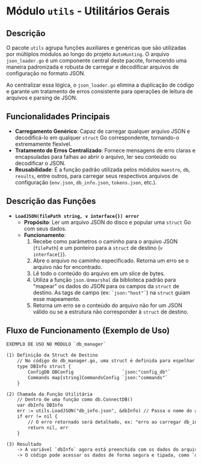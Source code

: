 # Módulo `utils` - Utilitários Gerais

## Descrição

O pacote `utils` agrupa funções auxiliares e genéricas que são utilizadas por múltiplos módulos ao longo do projeto `AutoHunting`. O arquivo `json_loader.go` é um componente central deste pacote, fornecendo uma maneira padronizada e robusta de carregar e decodificar arquivos de configuração no formato JSON.

Ao centralizar essa lógica, o `json_loader.go` elimina a duplicação de código e garante um tratamento de erros consistente para operações de leitura de arquivos e parsing de JSON.

## Funcionalidades Principais

- **Carregamento Genérico**: Capaz de carregar qualquer arquivo JSON e decodificá-lo em qualquer `struct` Go correspondente, tornando-o extremamente flexível.
- **Tratamento de Erros Centralizado**: Fornece mensagens de erro claras e encapsuladas para falhas ao abrir o arquivo, ler seu conteúdo ou decodificar o JSON.
- **Reusabilidade**: É a função padrão utilizada pelos módulos `maestro`, `db`, `results`, entre outros, para carregar seus respectivos arquivos de configuração (`env.json`, `db_info.json`, `tokens.json`, etc.).

## Descrição das Funções

- **`LoadJSON(filePath string, v interface{}) error`**
  - **Propósito**: Ler um arquivo JSON do disco e popular uma `struct` Go com seus dados.
  - **Funcionamento**:
    1.  Recebe como parâmetros o caminho para o arquivo JSON (`filePath`) e um ponteiro para a `struct` de destino (`v interface{}`).
    2.  Abre o arquivo no caminho especificado. Retorna um erro se o arquivo não for encontrado.
    3.  Lê todo o conteúdo do arquivo em um slice de bytes.
    4.  Utiliza a função `json.Unmarshal` da biblioteca padrão para "mapear" os dados do JSON para os campos da `struct` de destino. As tags de campo (ex: `` `json:"host"` ``) na `struct` guiam esse mapeamento.
    5.  Retorna um erro se o conteúdo do arquivo não for um JSON válido ou se a estrutura não corresponder à `struct` de destino.

## Fluxo de Funcionamento (Exemplo de Uso)

```txt
EXEMPLO DE USO NO MÓDULO `db_manager`

(1) Definição da Struct de Destino
    // No código do db_manager.go, uma struct é definida para espelhar a estrutura do db_info.json
    type DBInfo struct {
        ConfigDB DBConfig                  `json:"config_db"`
        Commands map[string]CommandsConfig `json:"commands"`
    }

(2) Chamada da Função Utilitária
    // Dentro de uma função como db.ConnectDB()
    var dbInfo DBInfo
    err := utils.LoadJSON("db_info.json", &dbInfo) // Passa o nome do arquivo e um ponteiro para a struct
    if err != nil {
        // O erro retornado será detalhado, ex: "erro ao carregar db_info.json: erro ao decodificar JSON: ..."
        return nil, err
    }

(3) Resultado
    -> A variável `dbInfo` agora está preenchida com os dados do arquivo `db_info.json`.
    -> O código pode acessar os dados de forma segura e tipada, como `dbInfo.ConfigDB.Host`.
```